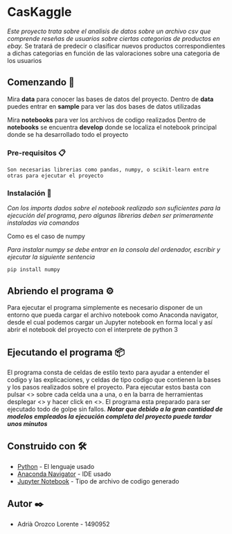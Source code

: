 # CasKaggle

_Este proyecto trata sobre el analisis de datos sobre un archivo csv que comprende reseñas de usuarios sobre ciertas categorias de productos en ebay._
Se tratará de predecir o clasificar nuevos productos correspondientes a dichas categorias en función de las valoraciones sobre una categoria de los usuarios

## Comenzando 🚀


Mira **data** para conocer las bases de datos del proyecto.
Dentro de **data** puedes entrar en **sample** para ver las dos bases de datos utilizadas

Mira **notebooks** para ver los archivos de codigo realizados
Dentro de **notebooks** se encuentra **develop** donde se localiza el notebook principal donde se ha desarrollado todo el proyecto


### Pre-requisitos 📋

```
Son necesarias librerias como pandas, numpy, o scikit-learn entre otras para ejecutar el proyecto
```

### Instalación 🔧


_Con los imports dados sobre el notebook realizado son suficientes para la ejecución del programa, pero algunas librerias deben ser primeramente instaladas via comandos_

Como es el caso de numpy


_Para instalar numpy se debe entrar en la consola del ordenador, escribir y ejecutar la siguiente sentencia_

```
pip install numpy
```


## Abriendo el programa ⚙️

Para ejecutar el programa simplemente es necesario disponer de un entorno que pueda cargar el archivo notebook como Anaconda navigator, desde el cual podemos cargar un Jupyter notebook en forma local y así abrir el notebook del proyecto con el interprete de python 3


## Ejecutando el programa 📦

El programa consta de celdas de estilo texto para ayudar a entender el codigo y las explicaciones, y celdas de tipo codigo que contienen la bases y los pasos realizados sobre el proyecto.
Para ejecutar estos basta con pulsar <<Run>> sobre cada celda una a una, o en la barra de herramientas desplegar <<Cell>> y hacer click en <<Run all>>. 
El programa esta preparado para ser ejecutado todo de golpe sin fallos.
_**Notar que debido a la gran cantidad de modelos empleados la ejecución completa del proyecto puede tardar unos minutos**_

## Construido con 🛠️

* [Python](https://es.python.org/) - El lenguaje usado
* [Anaconda Navigator](https://docs.anaconda.com/anaconda/navigator/index.html) - IDE usado
* [Jupyter Notebook](https://jupyter.org/) - Tipo de archivo de codigo generado


## Autor ✒️

* Adrià Orozco Lorente - 1490952
